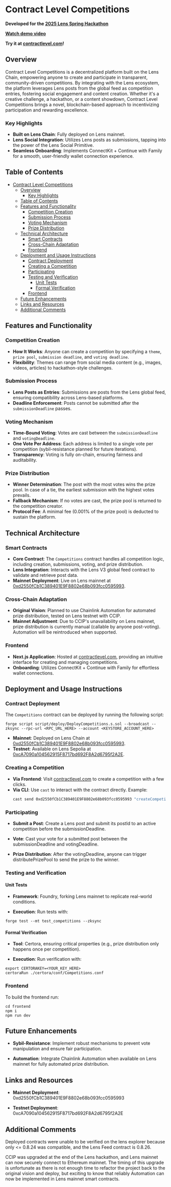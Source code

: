 # Contract Level Competitions

**Developed for the [2025 Lens Spring Hackathon](https://lens.xyz/news/lens-spring-hackathon)**

**[Watch demo video](https://www.youtube.com/watch?v=uFq8fUUIt0g)**

**Try it at [contractlevel.com](https://contractlevel.com)!**

## Overview

Contract Level Competitions is a decentralized platform built on the Lens Chain, empowering anyone to create and participate in transparent, community-driven competitions. By integrating with the Lens ecosystem, the platform leverages Lens posts from the global feed as competition entries, fostering social engagement and content creation. Whether it's a creative challenge, a hackathon, or a content showdown, Contract Level Competitions brings a novel, blockchain-based approach to incentivizing participation and rewarding excellence.

### Key Highlights

- **Built on Lens Chain**: Fully deployed on Lens mainnet.
- **Lens Social Integration**: Utilizes Lens posts as submissions, tapping into the power of the Lens Social Primitive.
- **Seamless Onboarding**: Implements ConnectKit + Continue with Family for a smooth, user-friendly wallet connection experience.

## Table of Contents

- [Contract Level Competitions](#contract-level-competitions)
  - [Overview](#overview)
    - [Key Highlights](#key-highlights)
  - [Table of Contents](#table-of-contents)
  - [Features and Functionality](#features-and-functionality)
    - [Competition Creation](#competition-creation)
    - [Submission Process](#submission-process)
    - [Voting Mechanism](#voting-mechanism)
    - [Prize Distribution](#prize-distribution)
  - [Technical Architecture](#technical-architecture)
    - [Smart Contracts](#smart-contracts)
    - [Cross-Chain Adaptation](#cross-chain-adaptation)
    - [Frontend](#frontend)
  - [Deployment and Usage Instructions](#deployment-and-usage-instructions)
    - [Contract Deployment](#contract-deployment)
    - [Creating a Competition](#creating-a-competition)
    - [Participating](#participating)
    - [Testing and Verification](#testing-and-verification)
      - [Unit Tests](#unit-tests)
      - [Formal Verification](#formal-verification)
    - [Frontend](#frontend-1)
  - [Future Enhancements](#future-enhancements)
  - [Links and Resources](#links-and-resources)
  - [Additional Comments](#additional-comments)

## Features and Functionality

### Competition Creation

- **How It Works**: Anyone can create a competition by specifying a `theme`, `prize pool`, `submission deadline`, and `voting deadline`.
- **Flexibility**: Themes can range from social media content (e.g., images, videos, articles) to hackathon-style challenges.

### Submission Process

- **Lens Posts as Entries**: Submissions are posts from the Lens global feed, ensuring compatibility across Lens-based platforms.
- **Deadline Enforcement**: Posts cannot be submitted after the `submissionDeadline` passes.

### Voting Mechanism

- **Time-Bound Voting**: Votes are cast between the `submissionDeadline` and `votingDeadline`.
- **One Vote Per Address**: Each address is limited to a single vote per competition (sybil-resistance planned for future iterations).
- **Transparency**: Voting is fully on-chain, ensuring fairness and auditability.

### Prize Distribution

- **Winner Determination**: The post with the most votes wins the prize pool. In case of a tie, the earliest submission with the highest votes prevails.
- **Fallback Mechanism**: If no votes are cast, the prize pool is returned to the competition creator.
- **Protocol Fee**: A minimal fee (0.001% of the prize pool) is deducted to sustain the platform.

## Technical Architecture

### Smart Contracts

- **Core Contract**: The `Competitions` contract handles all competition logic, including creation, submissions, voting, and prize distribution.
- **Lens Integration**: Interacts with the Lens V3 global feed contract to validate and retrieve post data.
- **Mainnet Deployment**: Live on Lens mainnet at [0xd2550fCb1C389401E9F8802e68b093fcc0595993](https://explorer.lens.xyz/address/0xd2550fCb1C389401E9F8802e68b093fcc0595993).

### Cross-Chain Adaptation

- **Original Vision**: Planned to use Chainlink Automation for automated prize distribution, tested on Lens testnet with CCIP.
- **Mainnet Adjustment**: Due to CCIP's unavailability on Lens mainnet, prize distribution is currently manual (callable by anyone post-voting). Automation will be reintroduced when supported.

### Frontend

- **Next.js Application**: Hosted at [contractlevel.com](http://contractlevel.com), providing an intuitive interface for creating and managing competitions.
- **Onboarding**: Utilizes ConnectKit + Continue with Family for effortless wallet connections.

## Deployment and Usage Instructions

### Contract Deployment

The `Competitions` contract can be deployed by running the following script:

```
forge script script/deploy/DeployCompetitions.s.sol --broadcast --zksync --rpc-url <RPC_URL_HERE> --account <KEYSTORE_ACCOUNT_HERE>
```

- **Mainnet**: Deployed on Lens Chain at [0xd2550fCb1C389401E9F8802e68b093fcc0595993](https://explorer.lens.xyz/address/0xd2550fCb1C389401E9F8802e68b093fcc0595993).
- **Testnet**: Available on Lens Sepolia at [0xcA7090a104562915F8717bd692F8A2d6795f2A2E](https://explorer.testnet.lens.xyz/address/0xcA7090a104562915F8717bd692F8A2d6795f2A2E).

### Creating a Competition

- **Via Frontend**: Visit [contractlevel.com](http://contractlevel.com) to create a competition with a few clicks.
- **Via CLI**: Use `cast` to interact with the contract directly. Example:
  ```bash
  cast send 0xd2550fCb1C389401E9F8802e68b093fcc0595993 "createCompetition(string,uint256,uint256)" "hackathon-theme" 1747064126 1747065326 --value 100000000000000 --rpc-url https://rpc.lens.dev --account myKeystore
  ```

### Participating

- **Submit a Post**: Create a Lens post and submit its postId to an active competition before the submissionDeadline.

- **Vote**: Cast your vote for a submitted post between the submissionDeadline and votingDeadline.

- **Prize Distribution**: After the votingDeadline, anyone can trigger distributePrizePool to send the prize to the winner.

### Testing and Verification

#### Unit Tests

- **Framework**: Foundry, forking Lens mainnet to replicate real-world conditions.

- **Execution**: Run tests with:

```
forge test --mt test_competitions --zksync
```

#### Formal Verification

- **Tool**: Certora, ensuring critical properties (e.g., prize distribution only happens once per competition).

- **Execution**: Run verification with:

```
export CERTORAKEY=<YOUR_KEY_HERE>
certoraRun ./certora/conf/Competitions.conf
```

### Frontend

To build the frontend run:

```
cd frontend
npm i
npm run dev
```

## Future Enhancements

- **Sybil-Resistance**: Implement robust mechanisms to prevent vote manipulation and ensure fair participation.

- **Automation**: Integrate Chainlink Automation when available on Lens mainnet for fully automated prize distribution.

## Links and Resources

- **Mainnet Deployment**: 0xd2550fCb1C389401E9F8802e68b093fcc0595993

- **Testnet Deployment**: 0xcA7090a104562915F8717bd692F8A2d6795f2A2E

## Additional Comments

Deployed contracts were unable to be verified on the lens explorer because only <= 0.8.24 was compatible, and the Lens Feed contract is 0.8.26.

CCIP was upgraded at the end of the Lens hackathon, and Lens mainnet can now securely connect to Ethereum mainnet. The timing of this upgrade is unfortunate as there is not enough time to refactor the project back to the original vision and deploy, but exciting to know that reliably Automation can now be implemented in Lens mainnet smart contracts.
